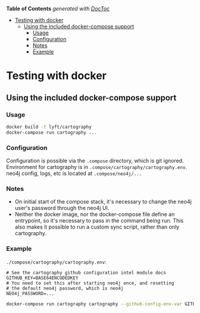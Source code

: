 <!-- START doctoc generated TOC please keep comment here to allow auto update -->
<!-- DON'T EDIT THIS SECTION, INSTEAD RE-RUN doctoc TO UPDATE -->
**Table of Contents**  *generated with [DocToc](https://github.com/thlorenz/doctoc)*

- [Testing with docker](#testing-with-docker)
  - [Using the included docker-compose support](#using-the-included-docker-compose-support)
    - [Usage](#usage)
    - [Configuration](#configuration)
    - [Notes](#notes)
    - [Example](#example)

<!-- END doctoc generated TOC please keep comment here to allow auto update -->

# Testing with docker

## Using the included docker-compose support

### Usage

```bash
docker build -t lyft/cartography
docker-compose run cartography ...
```

### Configuration

Configuration is possible via the `.compose` directory, which is
git ignored. Environment for cartography is in
`.compose/cartography/cartography.env`. neo4j config, logs, etc is
located at `.compose/neo4j/...`

### Notes

* On initial start of the compose stack, it's necessary to
change the neo4j user's password through the neo4j UI.
* Neither the docker image, nor the docker-compose file define an
entrypoint, so it's necessary to pass in the command being run. This
also makes it possible to run a custom sync script, rather than only
cartography.

### Example

`./compose/cartography/cartography.env`:
```
# See the cartography github configuration intel module docs
GITHUB_KEY=BASE64ENCODEDKEY
# You need to set this after starting neo4j once, and resetting
# the default neo4j password, which is neo4j
NEO4j_PASSWORD=...
```

```bash
docker-compose run cartography cartography --github-config-env-var GITHUB_KEY --neo4j-uri bolt://neo4j:7687 --neo4j-password-env-var NEO4j_PASSWORD --neo4j-user neo4j
```
